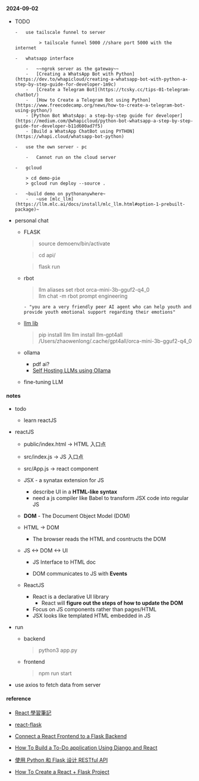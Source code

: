#### 2024-09-02

-   TODO

        -   use tailscale funnel to server

                 > tailscale funnel 5000 //share port 5000 with the internet

        -   whatsapp interface

            -   ~~ngrok server as the gateway~~
            -   [Creating a WhatsApp Bot with Python](https://dev.to/whapicloud/creating-a-whatsapp-bot-with-python-a-step-by-step-guide-for-developer-1m9c)
            -   [Create a Telegram Bot](https://tcsky.cc/tips-01-telegram-chatbot/)
            -   [How to Create a Telegram Bot using Python](https://www.freecodecamp.org/news/how-to-create-a-telegram-bot-using-python/)
            - [Python Bot WhatsApp: a step-by-step guide for developer](https://medium.com/@whapicloud/python-bot-whatsapp-a-step-by-step-guide-for-developer-b11d600ad7f5)
            - [Build a WhatsApp ChatBot using PYTHON](https://whapi.cloud/whatsapp-bot-python)

        -   use the own server - pc

            -   Cannot run on the cloud server

        -   gcloud

            > cd demo-pie
            > gcloud run deploy --source .

        -   ~build demo on pythonanywhere~
            -   ~use [mlc_llm](https://llm.mlc.ai/docs/install/mlc_llm.html#option-1-prebuilt-package)~

-   personal chat

    -   FLASK

        > source demoenv/bin/activate

        > cd api/

        > flask run

    -   rbot

        > llm aliases set rbot orca-mini-3b-gguf2-q4_0  
        > llm chat -m rbot
        > prompt engineering

            - "you are a very friendly peer AI agent who can help youth and provide youth emotional support regarding their emotions"

    -   [llm lib](https://simonwillison.net/2023/Jul/12/llm/)

        > pip install llm
        > llm install llm-gpt4all  
        > /Users/zhaowenlong/.cache/gpt4all/orca-mini-3b-gguf2-q4_0

    -   ollama

        -   pdf ai?
        -   [Self Hosting LLMs using Ollama](https://www.avni.sh/posts/homelab/self-hosting-ollama/)

    -   fine-tuning LLM

#### notes

-   todo

    -   learn reactJS

-   reactJS

    -   public/index.html -> HTML 入口点
    -   src/index.js -> JS 入口点
    -   src/App.js -> react component

    -   JSX - a synatax extension for JS

        -   describe UI in a **HTML-like syntax**
        -   need a js compiler like Babel to transform JSX code into regular JS

    -   **DOM** - The Document Object Model (DOM)

    -   HTML -> DOM

        -   The browser reads the HTML and cosntructs the DOM

    -   JS <-> DOM <-> UI

        -   JS Interface to HTML doc

        -   DOM communicates to JS with **Events**

    -   ReactJS

        -   React is a declarative UI library
            -   React will **figure out the steps of how to update the DOM**
        -   Focus on JS components rather than pages/HTML
        -   JSX looks like templated HTML embedded in JS

-   run

    -   backend

        > python3 app.py

    -   frontend
        > npm run start

-   use axios to fetch data from server

#### reference

-   [React 學習筆記](https://medium.com/%E6%8A%80%E8%A1%93%E7%AD%86%E8%A8%98/react-%E5%AD%B8%E7%BF%92%E7%AD%86%E8%A8%98-0-%E5%89%8D%E8%A8%80%E8%88%87%E6%96%87%E7%AB%A0%E7%B5%B1%E6%95%B4-44603bc6bdc5)

-   [react-flask](https://www.propelauth.com/post/react-flask-starter-app)

-   [Connect a React Frontend to a Flask Backend](https://dev.to/ondiek/connecting-a-react-frontend-to-a-flask-backend-h1o)

-   [How To Build a To-Do application Using Django and React](https://www.digitalocean.com/community/tutorials/build-a-to-do-application-using-django-and-react)

-   [使用 Python 和 Flask 设计 RESTful API](http://www.pythondoc.com/flask-restful/first.html)
-   [How To Create a React + Flask Project](https://blog.miguelgrinberg.com/post/how-to-create-a-react--flask-project)
